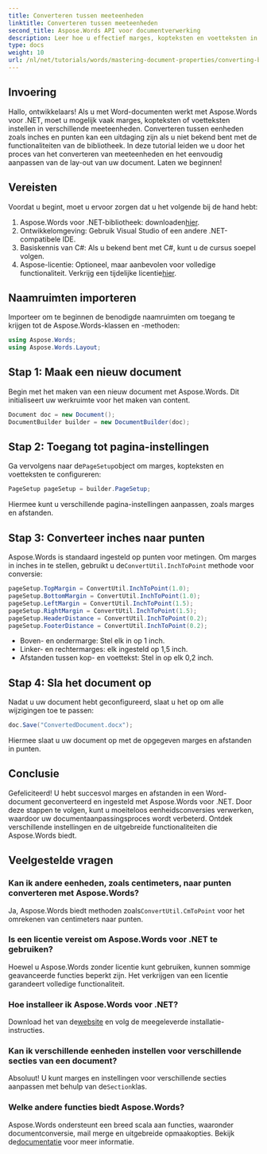 ```yaml
---
title: Converteren tussen meeteenheden
linktitle: Converteren tussen meeteenheden
second_title: Aspose.Words API voor documentverwerking
description: Leer hoe u effectief marges, kopteksten en voetteksten in Word-documenten kunt beheren met Aspose.Words voor .NET. Deze gedetailleerde gids leidt u door het converteren van meeteenheden.
type: docs
weight: 10
url: /nl/net/tutorials/words/mastering-document-properties/converting-between-measurement-units/
---
```

## Invoering

Hallo, ontwikkelaars! Als u met Word-documenten werkt met Aspose.Words voor .NET, moet u mogelijk vaak marges, kopteksten of voetteksten instellen in verschillende meeteenheden. Converteren tussen eenheden zoals inches en punten kan een uitdaging zijn als u niet bekend bent met de functionaliteiten van de bibliotheek. In deze tutorial leiden we u door het proces van het converteren van meeteenheden en het eenvoudig aanpassen van de lay-out van uw document. Laten we beginnen!

## Vereisten

Voordat u begint, moet u ervoor zorgen dat u het volgende bij de hand hebt:

1.  Aspose.Words voor .NET-bibliotheek: downloaden[hier](https://releases.aspose.com/words/net/).
2. Ontwikkelomgeving: Gebruik Visual Studio of een andere .NET-compatibele IDE.
3. Basiskennis van C#: Als u bekend bent met C#, kunt u de cursus soepel volgen.
4.  Aspose-licentie: Optioneel, maar aanbevolen voor volledige functionaliteit. Verkrijg een tijdelijke licentie[hier](https://purchase.aspose.com/temporary-license/).

## Naamruimten importeren

Importeer om te beginnen de benodigde naamruimten om toegang te krijgen tot de Aspose.Words-klassen en -methoden:

```csharp
using Aspose.Words;
using Aspose.Words.Layout;
```

## Stap 1: Maak een nieuw document

Begin met het maken van een nieuw document met Aspose.Words. Dit initialiseert uw werkruimte voor het maken van content.

```csharp
Document doc = new Document();
DocumentBuilder builder = new DocumentBuilder(doc);
```

## Stap 2: Toegang tot pagina-instellingen

 Ga vervolgens naar de`PageSetup`object om marges, kopteksten en voetteksten te configureren:

```csharp
PageSetup pageSetup = builder.PageSetup;
```

Hiermee kunt u verschillende pagina-instellingen aanpassen, zoals marges en afstanden.

## Stap 3: Converteer inches naar punten

 Aspose.Words is standaard ingesteld op punten voor metingen. Om marges in inches in te stellen, gebruikt u de`ConvertUtil.InchToPoint` methode voor conversie:

```csharp
pageSetup.TopMargin = ConvertUtil.InchToPoint(1.0);
pageSetup.BottomMargin = ConvertUtil.InchToPoint(1.0);
pageSetup.LeftMargin = ConvertUtil.InchToPoint(1.5);
pageSetup.RightMargin = ConvertUtil.InchToPoint(1.5);
pageSetup.HeaderDistance = ConvertUtil.InchToPoint(0.2);
pageSetup.FooterDistance = ConvertUtil.InchToPoint(0.2);
```

- Boven- en ondermarge: Stel elk in op 1 inch.
- Linker- en rechtermarges: elk ingesteld op 1,5 inch.
- Afstanden tussen kop- en voettekst: Stel in op elk 0,2 inch.

## Stap 4: Sla het document op

Nadat u uw document hebt geconfigureerd, slaat u het op om alle wijzigingen toe te passen:

```csharp
doc.Save("ConvertedDocument.docx");
```

Hiermee slaat u uw document op met de opgegeven marges en afstanden in punten.

## Conclusie

Gefeliciteerd! U hebt succesvol marges en afstanden in een Word-document geconverteerd en ingesteld met Aspose.Words voor .NET. Door deze stappen te volgen, kunt u moeiteloos eenheidsconversies verwerken, waardoor uw documentaanpassingsproces wordt verbeterd. Ontdek verschillende instellingen en de uitgebreide functionaliteiten die Aspose.Words biedt.

## Veelgestelde vragen

### Kan ik andere eenheden, zoals centimeters, naar punten converteren met Aspose.Words?
 Ja, Aspose.Words biedt methoden zoals`ConvertUtil.CmToPoint` voor het omrekenen van centimeters naar punten.

### Is een licentie vereist om Aspose.Words voor .NET te gebruiken?
Hoewel u Aspose.Words zonder licentie kunt gebruiken, kunnen sommige geavanceerde functies beperkt zijn. Het verkrijgen van een licentie garandeert volledige functionaliteit.

### Hoe installeer ik Aspose.Words voor .NET?
 Download het van de[website](https://releases.aspose.com/words/net/) en volg de meegeleverde installatie-instructies.

### Kan ik verschillende eenheden instellen voor verschillende secties van een document?
 Absoluut! U kunt marges en instellingen voor verschillende secties aanpassen met behulp van de`Section`klas.

### Welke andere functies biedt Aspose.Words?
 Aspose.Words ondersteunt een breed scala aan functies, waaronder documentconversie, mail merge en uitgebreide opmaakopties. Bekijk de[documentatie](https://reference.aspose.com/words/net/) voor meer informatie.
